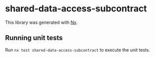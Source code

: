# shared-data-access-subcontract

This library was generated with [Nx](https://nx.dev).

## Running unit tests

Run `nx test shared-data-access-subcontract` to execute the unit tests.
